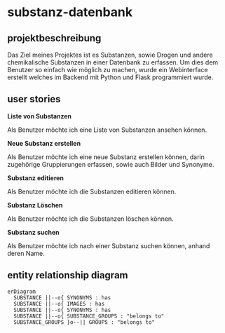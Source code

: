 # substanz-datenbank

## projektbeschreibung

Das Ziel meines Projektes ist es Substanzen, sowie Drogen und andere chemikalische Substanzen in einer Datenbank zu erfassen. Um dies dem Benutzer so einfach wie möglich zu machen, wurde ein Webinterface erstellt welches im Backend mit Python und Flask programmiert wurde.

## user stories

**Liste von Substanzen**

Als Benutzer möchte ich eine Liste von Substanzen ansehen können.

**Neue Substanz erstellen**

Als Benutzer möchte ich eine neue Substanz erstellen können, darin zugehörige Gruppierungen erfassen, sowie auch Bilder und Synonyme.

**Substanz editieren**

Als Benutzer möchte ich die Substanzen editieren können.

**Substanz Löschen**

Als Benutzer möchte ich die Substanzen löschen können.

**Substanz suchen**

Als Benutzer möchte ich nach einer Substanz suchen können, anhand deren Name.

## entity relationship diagram

```mermaid
erDiagram
  SUBSTANCE ||--o{ SYNONYMS : has
  SUBSTANCE ||--o{ IMAGES : has
  SUBSTANCE ||--o{ SYNONYMS : has
  SUBSTANCE ||--o{ SUBSTANCE_GROUPS : "belongs to"
  SUBSTANCE_GROUPS }o--|| GROUPS : "belongs to"
```
